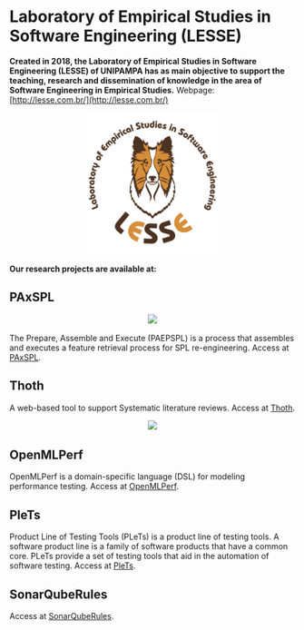 #  Laboratory of Empirical Studies in Software Engineering (LESSE)

**Created in 2018, the Laboratory of Empirical Studies in Software Engineering (LESSE) of UNIPAMPA has as main objective to support the teaching, research and dissemination of knowledge in the area of Software Engineering in Empirical Studies.** 
Webpage: [http://lesse.com.br/](http://lesse.com.br/)

<p align="center"><img src="https://raw.githubusercontent.com/lesseUnipampa/lesseResearch/master/logolesse.png" width="250"></p>

**Our research projects are available at:**

## PAxSPL 
<p align="center"><img src="https://github.com/HestiaProject/PAxSPL/blob/master/process/img/framework.png" width="200"></p> 

The Prepare, Assemble and Execute (PAEPSPL) is a process that assembles and executes a feature retrieval process for 
SPL re-engineering. Access at [PAxSPL](https://github.com/HestiaProject/PAxSPL).

## Thoth
A web-based tool to support Systematic literature reviews.  Access at [Thoth](https://github.com/ProjetoESE/Thoth).
<p align="center"><img src="http://lesse.com.br/tools/thoth/assets/img/icone.svg" width="100"></p> 

## OpenMLPerf
OpenMLPerf is a domain-specific language (DSL) for modeling performance testing. Access at [OpenMLPerf](https://github.com/ProjetoDSL/Canopus).

## PleTs
Product Line of Testing Tools (PLeTs) is a product line of testing tools. A software product line is a family of software products 
that have a common core. PLeTs provide a set of testing tools that aid in the automation of software testing. 
Access at [PleTs](https://github.com/GiliSchmidt/PleTs-Testing).

## SonarQubeRules
Access at [SonarQubeRules](https://github.com/yuryalencar/SonarQubeRules).








